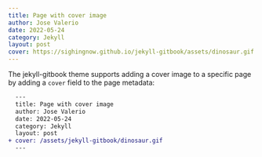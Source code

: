 ```yaml
---
title: Page with cover image
author: Jose Valerio
date: 2022-05-24
category: Jekyll
layout: post
cover: https://sighingnow.github.io/jekyll-gitbook/assets/dinosaur.gif
---
```


The jekyll-gitbook theme supports adding a cover image to a specific page by adding
a `cover` field to the page metadata:

```diff
  ---
  title: Page with cover image
  author: Jose Valerio
  date: 2022-05-24
  category: Jekyll
  layout: post
+ cover: /assets/jekyll-gitbook/dinosaur.gif
  ---
```
